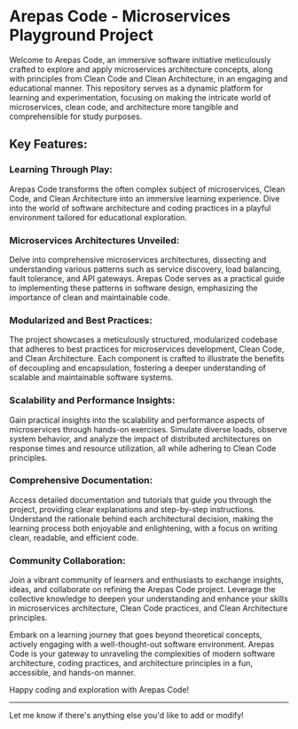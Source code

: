 # Arepas Code - Microservices Playground Project

Welcome to Arepas Code, an immersive software initiative meticulously crafted to explore and apply microservices architecture concepts, along with principles from Clean Code and Clean Architecture, in an engaging and educational manner. This repository serves as a dynamic platform for learning and experimentation, focusing on making the intricate world of microservices, clean code, and architecture more tangible and comprehensible for study purposes.

## Key Features:

### Learning Through Play:

Arepas Code transforms the often complex subject of microservices, Clean Code, and Clean Architecture into an immersive learning experience. Dive into the world of software architecture and coding practices in a playful environment tailored for educational exploration.

### Microservices Architectures Unveiled:

Delve into comprehensive microservices architectures, dissecting and understanding various patterns such as service discovery, load balancing, fault tolerance, and API gateways. Arepas Code serves as a practical guide to implementing these patterns in software design, emphasizing the importance of clean and maintainable code.

### Modularized and Best Practices:

The project showcases a meticulously structured, modularized codebase that adheres to best practices for microservices development, Clean Code, and Clean Architecture. Each component is crafted to illustrate the benefits of decoupling and encapsulation, fostering a deeper understanding of scalable and maintainable software systems.

### Scalability and Performance Insights:

Gain practical insights into the scalability and performance aspects of microservices through hands-on exercises. Simulate diverse loads, observe system behavior, and analyze the impact of distributed architectures on response times and resource utilization, all while adhering to Clean Code principles.

### Comprehensive Documentation:

Access detailed documentation and tutorials that guide you through the project, providing clear explanations and step-by-step instructions. Understand the rationale behind each architectural decision, making the learning process both enjoyable and enlightening, with a focus on writing clean, readable, and efficient code.

### Community Collaboration:

Join a vibrant community of learners and enthusiasts to exchange insights, ideas, and collaborate on refining the Arepas Code project. Leverage the collective knowledge to deepen your understanding and enhance your skills in microservices architecture, Clean Code practices, and Clean Architecture principles.

Embark on a learning journey that goes beyond theoretical concepts, actively engaging with a well-thought-out software environment. Arepas Code is your gateway to unraveling the complexities of modern software architecture, coding practices, and architecture principles in a fun, accessible, and hands-on manner.

Happy coding and exploration with Arepas Code!

---

Let me know if there's anything else you'd like to add or modify!